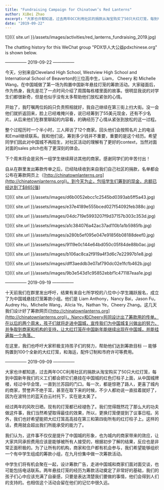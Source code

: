 ```yaml
---
title: "Fundraising Campaign for Chinatown’s Red Lanterns"
author: XiBei Zhao
excerpt: "大家也许都知道，过去两年OCC利用社区的捐款从淘宝购买了50只大红灯笼，每到中国新年我们的义工们都会把它们悬挂在中国城的红色灯柱子上面，从中国城牌楼，经过中华会馆，一直到兰苏园的门口。每一次，都是惊艳了路人，更喜了城内的商家，赞誉声不绝于耳，甚至在取下来的时候，不少人都劝说一直挂着就好了，因为在波特兰的蓝天白云衬托下，实在是太美了。经过两年的风吹日晒，现有的灯笼都已经褪色了。我们觉得既然花了那么大的功夫做这件事，我们当然希望取得最佳的效果，所以，更换灯笼便提到了议事日程。"
date: "2019-09-22"
---
```


![]({{ site.url }}/assets/images/activities/red_lanterns_fundraising_2019.jpg)

The chatting history for this WeChat group "PDX华人大公益pdxchinese.org" is shown below.

—————  2019-09-22  —————

今天，分别来自Cleveland High School, Westview High School and International School of Beaverton的三位高中生，Liam， Cheery 和 Michelle Wang，在中国城做了第一场为购置中国新年悬挂灯笼的筹款活动。大家碰面后，作为热身，我先是花了一点时间介绍了周围每栋楼里面的故事。很明显我说的对学生们都很新奇，但是也似乎没有太多帮助他们放松紧张的心情。

开始了，我叮嘱两位妈妈只负责照相就好，我自己继续在第三街上扫大街。没一会他们就折返回来，脸上已经难掩兴奋，说已经筹到了55美元现金，还有不少名片。从后来他们在群里聊起的内容看，的确经历了心情从紧张到放松的这一过程。

整个过程历时一个半小时，三人拜访了12个商家。回头他们会按照名片上的电话和Email继续联系。我和他们说，筹到多少钱并不重要，重要的是这个经历。希望同学们因此对中国城不再陌生，对社区活动的理解有了更好的context，当然对面对面的sales pitch也有了更深刻的体会。

下个周末将会是另外一组学生继续拜访其他的商家。感谢同学们的辛苦付出！

自从在群里发出筹款传单之后，已经陆续收到来自我们自己社区的捐款，名单都会公布在筹款网页上（[http://chinatownlanterns.org](http://chinatownlanterns.org))。到今天为止，包括学生们筹到的现金，总额已经达到了$865[强]

![]({{ site.url }}/assets/images/d6b0052ebcc1c2545bd0393ab5ff5a43.jpg)

![]({{ site.url }}/assets/images/e37e4189e555bced027f54092feb388c.jpg)

![]({{ site.url }}/assets/images/04dc719e5993207f9d37157b303c353d.jpg)

![]({{ site.url }}/assets/images/a1c384076a42ac37ad110b1a1b5985fb.jpg)

![]({{ site.url }}/assets/images/a280b5ef095e047e91856b08188deef0.jpg)

![]({{ site.url }}/assets/images/9119e0c144e64bd050c05f84de88b0ac.jpg)

![]({{ site.url }}/assets/images/b106ac8ca2f919a4f3d6c7e22997b1e8.jpg)

![]({{ site.url }}/assets/images/dff3aeddb3e07af790dc02e1fcfb462b.jpg)

![]({{ site.url }}/assets/images/9b3e543d1c95852ebbf1c471187eaa1e.jpg)


—————  2019-09-19  —————

十天前我们在群里发出呼吁，结果有来自七所学校的八位中小学生踊跃报名，成立了为中国城悬挂灯笼筹款小组。他们是 Liam Anthony，Nancy Bai，Jason Fu，Audrey Hu，Michelle Wang，Alicia Ye，Nathan Ye，Cheery Zhang。这几天我们设计好了筹款网页([http://chinatownlanterns.org](http://chinatownlanterns.org))，Nancy和Cheery共同设计出了筹款用的传单。在以后的两个周末，孩子们就将走进中国城，宣传我们为中国城复兴做出的努力，并争取到商家和机构的支持，让大红灯笼在中国新年能继续出现在中国城，并能挂遍每一个角落。

在这里，我们也呼吁大家积极支持孩子们的努力，帮助他们达到筹款目标 -- 能够购置到100个全新的大红灯笼，和海运，配件订制和市府许可等费用。

—————  2019-09-09  —————

大家也许都知道，过去两年OCC利用社区的捐款从淘宝购买了50只大红灯笼，每到中国新年我们的义工们都会把它们悬挂在中国城的红色灯柱子上面，从中国城牌楼，经过中华会馆，一直到兰苏园的门口。每一次，都是惊艳了路人，更喜了城内的商家，赞誉声不绝于耳，甚至在取下来的时候，不少人都劝说一直挂着就好了，因为在波特兰的蓝天白云衬托下，实在是太美了。

经过两年的风吹日晒，现有的灯笼都已经褪色了。我们觉得既然花了那么大的功夫做这件事，我们当然希望取得最佳的效果，所以，更换灯笼便提到了议事日程。另外，我们也好希望能把大红灯笼高高挂在第三和第四街所有的红灯柱子上。这样的话，费用就会超出我们所能承受的能力了。

我们认为，这件事不仅仅是提升了中国城的形象，也为城内的商家带来的效应，让大家共同承担费用应该是能够被所有人接受的，根据初步了解的结果，反应也是非常正面积极的。为了让所有的机构，商家和住户都有机会参与，我们希望能够组织一个有中学生组成的筹款小组，在九月份集中做一次筹款活动。

中学生们将有机会聚在一起，设计筹款广告，走进中国城和商家们面对面交谈，也可能包括电话联系。两年悬挂灯笼的经历为筹款活动奠定了非常好的基础，我们的孩子们心中应该充满了自豪感，只要是表达清楚我们要做的事情，他们会得到人们的支持的。也相信这个活动会留在他们的记忆中很久远。
